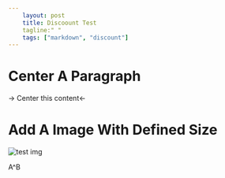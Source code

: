 ```yaml
---
    layout: post
    title: Discoount Test
    tagline:" "
    tags: ["markdown", "discount"]
---
```

Center A Paragraph
===

-> Center this content<-

Add A Image With Defined Size
===
![test img]("http://tp3.sinaimg.cn/1519047170/180/40009342150/0")

A^B

